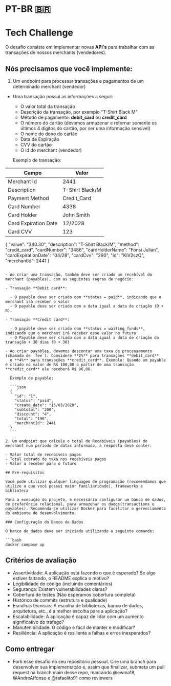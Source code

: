 # PT-BR 🇧🇷

# Tech Challenge

O desafio consiste em implementar novas **API's** para trabalhar com as transações de nossos merchants (vendedores).

## Nós precisamos que você implemente:

1. Um endpoint para processar transações e pagamentos de um determinado merchant (vendedor)

- Uma transação possui as informações a seguir:

  - O valor total da transação
  - Descrição da transação, por exemplo "T-Shirt Black M"
  - Método de pagamento: **debit_card** ou **credit_card**
  - O número do cartão (devemos armazenar e retornar somente os últimos 4 dígitos do cartão, por ser uma informação sensível)
  - O nome do dono do cartão
  - Data de Expiração
  - CVV do cartão
  - O id do merchant (vendedor)

  Exemplo de transação:

| Campo                | Valor           |
|----------------------|-----------------|
| Merchant Id          | 2441            |
| Description          | T-Shirt Black/M |
| Payment Method       | Credit_Card     |
| Card Number          | 4338            |
| Card Holder          | John Smith      |
| Card Expiration Date | 12/2028         |
| Card CVV             | 123             |
  {
    "value": "340.30",
    "description": "T-Shirt Black/M",
    "method": "credit_card",
    "cardNumber": "3486",
    "cardHolderName": "Fonsi Julian",
    "cardExpirationDate": "04/28",
    "cardCvv": "290",
    "id": "KiV2szQ",
    "merchantId": 2441
  }
  ```

- Ao criar uma transação, também deve ser criado um recebível do merchant (payables), com as seguintes regras de negócio:

  - Transação **Debit card**:

    - O payable deve ser criado com **status = paid**, indicando que o merchant irá receber o valor
    - O payable deve ser criado com a data igual a data de criação (D + 0).

  - Transação **Credit card**:

    - O payable deve ser criado com **status = waiting_funds**, indicando que o merchant irá receber esse valor no futuro
    - O Payable deve ser criado com a data igual a data de criação da transação + 30 dias (D + 30)

  - Ao criar payables, devemos descontar uma taxa de processamento (chamada de `fee`). Considere **2%** para transações **debit_card**
    e **4%** para transações **credit_card**. Exemplo: Quando um payable é criado no valor de R$ 100,00 a partir de uma transação **credit_card** ele receberá R$ 96,00.

    Exemplo de payable:

    ```json
    {
      "id": "1",
      "status": "paid",
      "create_date": "15/03/2020",
      "subtotal": "200",
      "discount": "4",
      "total": "196",
      "merchantId": 2441
    }
    ```

2. Um endpoint que calcule o total de Recebíveis (payables) do merchant num período de datas informado, a resposta deve conter:

- Valor total de recebíveis pagos
- Total cobrado de taxa nos recebíveis pagos
- Valor a receber para o futuro

## Pré-requisitos

Você pode utilizar qualquer linguagem de programação (recomendamos que utilize a que você possui maior familiaridade), frameworks e biblioteca

Para a execução do projeto, é necessário configurar um banco de dados, de preferência relacional, para armazenar os dados(transactions e payables). Recomenda-se utilizar Docker para facilitar o gerenciamento do ambiente de desenvolvimento.

### Configuração do Banco de Dados

O banco de dados deve ser iniciado utilizando o seguinte comando:

```bash
docker compose up
```

## Critérios de avaliação

- Assertividade: A aplicação está fazendo o que é esperado? Se algo estiver faltando, o README explica o motivo?
- Legibilidade do código (incluindo comentários)
- Segurança: Existem vulnerabilidades claras?
- Cobertura de testes (Não esperamos cobertura completa)
- Histórico de commits (estrutura e qualidade)
- Escolhas técnicas: A escolha de bibliotecas, banco de dados, arquitetura, etc., é a melhor escolha para a aplicação?
- Escalabilidade: A aplicação é capaz de lidar com um aumento significativo do tráfego?
- Manutenibilidade: O código é fácil de manter e modificar?
- Resiliência: A aplicação é resiliente a falhas e erros inesperados?

## Como entregar

- Fork esse desafio no seu repositório pessoal. Crie uma branch para desenvolver sua implementação e, assim que finalizar, submeta um pull request na branch main desse repo, marcando @ewma18, @AndreAffonso e @rafaelito91 como reviewers
